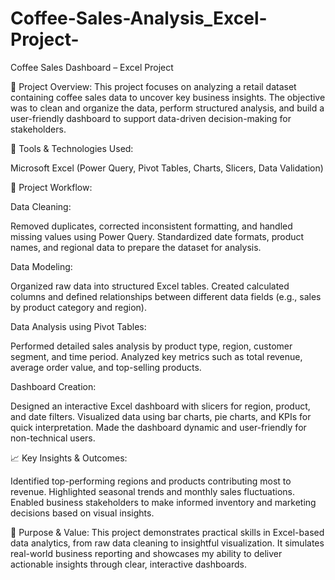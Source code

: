# Coffee-Sales-Analysis_Excel-Project-
Coffee Sales Dashboard – Excel Project

📌 Project Overview:
This project focuses on analyzing a retail dataset containing coffee sales data to uncover key business insights. The objective was to clean and organize the data, perform structured analysis, and build a user-friendly dashboard to support data-driven decision-making for stakeholders.

🔧 Tools & Technologies Used:

Microsoft Excel (Power Query, Pivot Tables, Charts, Slicers, Data Validation)


🧩 Project Workflow:

Data Cleaning:

Removed duplicates, corrected inconsistent formatting, and handled missing values using Power Query.
Standardized date formats, product names, and regional data to prepare the dataset for analysis.

Data Modeling:

Organized raw data into structured Excel tables.
Created calculated columns and defined relationships between different data fields (e.g., sales by product category and region).

Data Analysis using Pivot Tables:

Performed detailed sales analysis by product type, region, customer segment, and time period.
Analyzed key metrics such as total revenue, average order value, and top-selling products.

Dashboard Creation:

Designed an interactive Excel dashboard with slicers for region, product, and date filters.
Visualized data using bar charts, pie charts, and KPIs for quick interpretation.
Made the dashboard dynamic and user-friendly for non-technical users.


📈 Key Insights & Outcomes:

Identified top-performing regions and products contributing most to revenue.
Highlighted seasonal trends and monthly sales fluctuations.
Enabled business stakeholders to make informed inventory and marketing decisions based on visual insights.


🎯 Purpose & Value:
This project demonstrates practical skills in Excel-based data analytics, from raw data cleaning to insightful visualization. It simulates real-world business reporting and showcases my ability to deliver actionable insights through clear, interactive dashboards.

